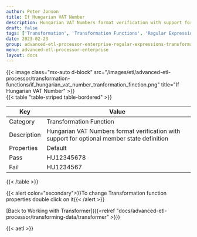 ```yaml
---
author: Peter Jonson
title: If Hungarian VAT Number
description: Hungarian VAT Numbers format verification with support for optional member state definition
draft: false
tags: ['Transformation', 'Transformation Functions', 'Regular Expressions']
date: 2023-02-23
group: advanced-etl-processor-enterprise-regular-expressions-transformation
menu: advanced-etl-processor-enterprise
layout: docs
---
```


{{< image class="mx-auto d-block"  src="/images/etl/advanced-etl-processor/transformation-functions/if_hungarian_vat_number_tranformation_finction.png" title="If Hungarian VAT Number" >}}
\
{{< table "table-striped table-bordered" >}}

| Key         | Value                                                                                       |
| ----------- | ------------------------------------------------------------------------------------------- |
| Category    | Transformation Function                                                                     |
| Description | Hungarian VAT Numbers format verification with support for optional member state definition |
| Properties  | Default                                                                                     |
| Pass        | HU12345678                                                                                  |
| Fail        | HU1234567                                                                                   |

{{< /table >}}

{{< alert color="secondary">}}To change Transformation function properties double click on it{{< /alert >}}

[Back to Working with Transformer]({{<relref "docs/advanced-etl-processor/transforming-data/transformer" >}})

{{< aetl >}}
